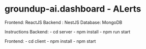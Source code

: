 # groundup-ai.dashboard - ALerts

Frontend: ReactJS 
Backend : NestJS
Database: MongoDB

Instructions
Backend: 
        - cd server
        - npm install
        - npm run start

Frontend:
        - cd client
        - npm install
        - npm start
